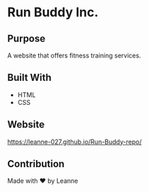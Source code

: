 # Run Buddy Inc.

## Purpose
A website that offers fitness training services.

## Built With
* HTML
* CSS

## Website
https://leanne-027.github.io/Run-Buddy-repo/

## Contribution 
Made with ❤ by Leanne
